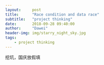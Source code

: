 ```yaml
---
layout:     post
title:      "Race condition and data race"
subtitle:   "project thinking"
date:       2018-09-28 09:40:00
author:     "Dawei"
header-img: img/starry_night_sky.jpg
tags:
    - project thinking
---
```

挖坑，国庆放假填
